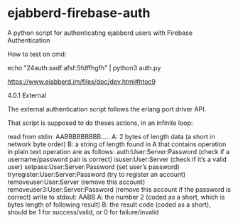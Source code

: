 # ejabberd-firebase-auth
A python script for authenticating ejabberd users with Firebase Authentication

How to test on cmd:

echo "24auth:sadf:afsf:Sfdffhgfh" | python3 auth.py



https://www.ejabberd.im/files/doc/dev.html#htoc9


4.0.1  External

The external authentication script follows the erlang port driver API.

That script is supposed to do theses actions, in an infinite loop:

read from stdin: AABBBBBBBBB.....
  A: 2 bytes of length data (a short in network byte order)
  B: 
    a string of length found in A that contains operation in plain text operation are as follows:
      auth:User:Server:Password (check if a username/password pair is correct)
      isuser:User:Server (check if it’s a valid user)
      setpass:User:Server:Password (set user’s password)
      tryregister:User:Server:Password (try to register an account)
      removeuser:User:Server (remove this account)
      removeuser3:User:Server:Password (remove this account if the password is correct)
write to stdout: AABB
  A: the number 2 (coded as a short, which is bytes length of following result)
  B: the result code (coded as a short), should be 1 for success/valid, or 0 for failure/invalid
